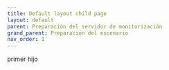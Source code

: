 ```yaml
---
title: Default layout child page
layout: default
parent: Preparación del servidor de monitorización
grand_parent: Preparación del escenario
nav_order: 1
---
```

primer hijo